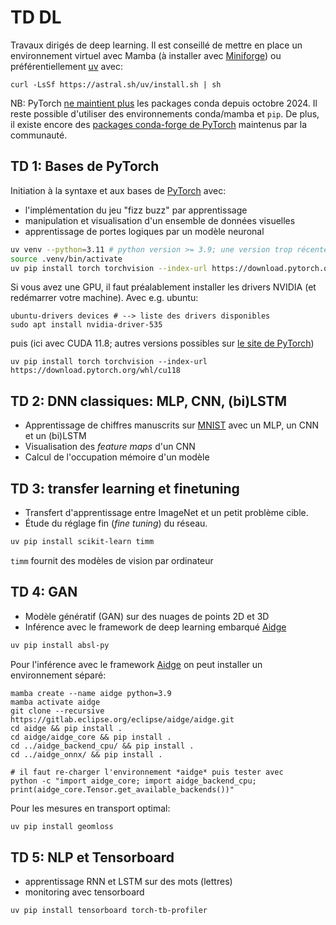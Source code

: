 # TD DL
Travaux dirigés de deep learning. Il est conseillé de mettre en place un environnement virtuel avec Mamba (à installer avec [Miniforge](https://github.com/conda-forge/miniforge/releases/latest/download/Miniforge3-Linux-x86_64.sh)) ou préférentiellement [uv](https://docs.astral.sh/uv/) avec:

```
curl -LsSf https://astral.sh/uv/install.sh | sh
```
NB: PyTorch [ne maintient plus](https://github.com/pytorch/pytorch/issues/138506) les packages conda depuis octobre 2024. Il reste possible d'utiliser des environnements conda/mamba et `pip`. De plus, il existe encore des [packages conda-forge de PyTorch](https://anaconda.org/conda-forge/pytorch) maintenus par la communauté.


## TD 1: Bases de PyTorch
Initiation à la syntaxe et aux bases de [PyTorch](https://pytorch.org/) avec:
- l'implémentation du jeu "fizz buzz" par apprentissage
- manipulation et visualisation d'un ensemble de données visuelles
- apprentissage de portes logiques par un modèle neuronal

```bash
uv venv --python=3.11 # python version >= 3.9; une version trop récente peut poser problème pour certains projets (pas les TD)
source .venv/bin/activate
uv pip install torch torchvision --index-url https://download.pytorch.org/whl/cpu
```

Si vous avez une GPU, il faut préalablement installer les drivers NVIDIA (et redémarrer votre machine). Avec e.g. ubuntu:
```
ubuntu-drivers devices # --> liste des drivers disponibles
sudo apt install nvidia-driver-535
```
puis (ici avec CUDA 11.8; autres versions possibles sur [le site de PyTorch](https://pytorch.org/))
```
uv pip install torch torchvision --index-url https://download.pytorch.org/whl/cu118
```

## TD 2: DNN classiques: MLP, CNN, (bi)LSTM
* Apprentissage de chiffres manuscrits sur [MNIST](http://yann.lecun.com/exdb/mnist/) avec un MLP, un CNN et un (bi)LSTM
* Visualisation des *feature maps* d'un CNN
* Calcul de l'occupation mémoire d'un modèle

## TD 3: transfer learning et finetuning
* Transfert d'apprentissage entre ImageNet et un petit problème cible. 
* Étude du réglage fin (*fine tuning*) du réseau.

```bash
uv pip install scikit-learn timm
```
`timm` fournit des modèles de vision par ordinateur 

## TD 4: GAN
* Modèle génératif (GAN) sur des nuages de points 2D et 3D
* Inférence avec le framework de deep learning embarqué [Aidge](https://projects.eclipse.org/projects/technology.aidge)
```bash
uv pip install absl-py
```
Pour l'inférence avec le framework [Aidge](https://projects.eclipse.org/projects/technology.aidge) on peut installer un environnement séparé:
```
mamba create --name aidge python=3.9
mamba activate aidge
git clone --recursive https://gitlab.eclipse.org/eclipse/aidge/aidge.git
cd aidge && pip install .
cd aidge/aidge_core && pip install .
cd ../aidge_backend_cpu/ && pip install .
cd ../aidge_onnx/ && pip install .

# il faut re-charger l'environnement *aidge* puis tester avec
python -c "import aidge_core; import aidge_backend_cpu; print(aidge_core.Tensor.get_available_backends())"
```
Pour les mesures en transport optimal:
```bash
uv pip install geomloss
```

## TD 5: NLP et Tensorboard
* apprentissage RNN et LSTM sur des mots (lettres)
* monitoring avec tensorboard

```bash
uv pip install tensorboard torch-tb-profiler
```
